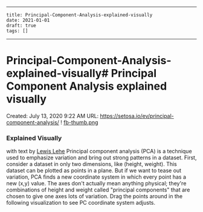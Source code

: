 
---
    title: Principal-Component-Analysis-explained-visually
    date: 2021-01-01    
    draft: true
    tags: []
---
# Principal-Component-Analysis-explained-visually# Principal Component Analysis explained visually
Created: July 13, 2020 9:22 AM
URL: https://setosa.io/ev/principal-component-analysis/
!
[fb-thumb.png](Principal%20Component%20Analysis%20explained%20visually%201d9ad0074c36411eb5bb38006b05af10/fb-thumb.png)
### Explained Visually
with text by [Lewis Lehe](http://twitter.com/lewislehe)
Principal component analysis (PCA) is a technique used to emphasize variation and bring out strong patterns in a dataset.
First, consider a dataset in only two dimensions, like (height, weight).
This dataset can be plotted as points in a plane.
But if we want to tease out variation, PCA finds a new coordinate system in which every point has a new (x,y) value.
The axes don't actually mean anything physical; they're combinations of height and weight called "principal components" that are chosen to give one axes lots of variation.
Drag the points around in the following visualization to see PC coordinate system adjusts.
